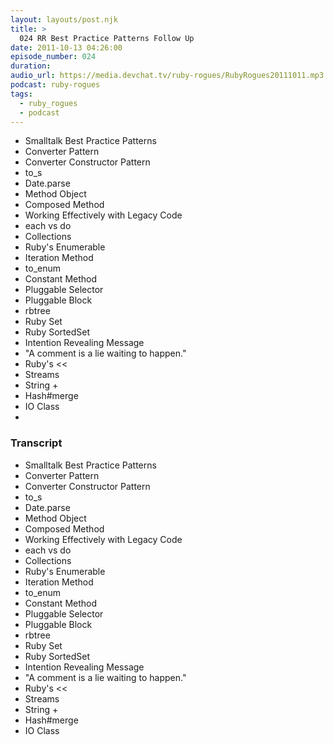 ```yaml
---
layout: layouts/post.njk
title: >
  024 RR Best Practice Patterns Follow Up
date: 2011-10-13 04:26:00
episode_number: 024
duration:
audio_url: https://media.devchat.tv/ruby-rogues/RubyRogues20111011.mp3
podcast: ruby-rogues
tags:
  - ruby_rogues
  - podcast
---
```


- Smalltalk Best Practice Patterns
- Converter Pattern
- Converter Constructor Pattern
- to_s
- Date.parse
- Method Object
- Composed Method
- Working Effectively with Legacy Code
- each vs do
- Collections
- Ruby's Enumerable
- Iteration Method
- to_enum
- Constant Method
- Pluggable Selector
- Pluggable Block
- rbtree
- Ruby Set
- Ruby SortedSet
- Intention Revealing Message
- "A comment is a lie waiting to happen."
- Ruby's \<\<
- Streams
- String +
- Hash#merge
- IO Class
-

### Transcript

- Smalltalk Best Practice Patterns
- Converter Pattern
- Converter Constructor Pattern
- to_s
- Date.parse
- Method Object
- Composed Method
- Working Effectively with Legacy Code
- each vs do
- Collections
- Ruby's Enumerable
- Iteration Method
- to_enum
- Constant Method
- Pluggable Selector
- Pluggable Block
- rbtree
- Ruby Set
- Ruby SortedSet
- Intention Revealing Message
- "A comment is a lie waiting to happen."
- Ruby's \<\<
- Streams
- String +
- Hash#merge
- IO Class
